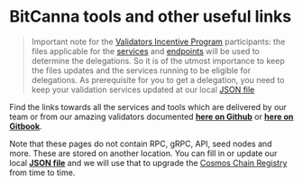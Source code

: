 # BitCanna tools and other useful links
> Important note for the [Validators Incentive Program](https://docs.bitcanna.io/token-chain-parameters/validator-incentive-program) participants: the files applicable for the [services](https://github.com/BitCannaGlobal/docs/blob/main/tools/available-tools.md) and [endpoints](https://github.com/BitCannaGlobal/bcna/blob/main/chain-registry.json) will be used to determine the delegations. So it is of the utmost importance to keep the files updates and the services running to be eligible for delegations.
> As prerequisite for you to get a delegation, you need to keep your validation services updated at our local [JSON file](https://github.com/BitCannaGlobal/bcna/blob/main/chain-registry.json)

Find the links towards all the services and tools which are delivered by our team or from our amazing validators documented **[here on Github](https://github.com/BitCannaGlobal/docs/blob/main/tools/available-tools.md)** or **[here on Gitbook](https://docs.bitcanna.io/tools/available-tools)**.

Note that these pages do not contain RPC, gRPC, API, seed nodes and more. These are stored on another location. 
You can fill in or update our local **[JSON file](https://github.com/BitCannaGlobal/bcna/blob/main/chain-registry.json)** and we will use that to upgrade the [Cosmos Chain Registry](https://github.com/cosmos/chain-registry/) from time to time.
